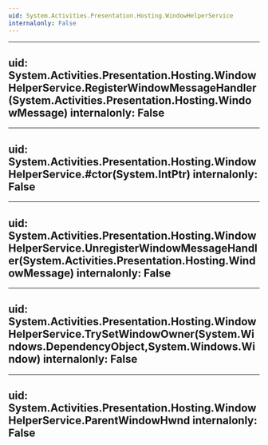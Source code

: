 ```yaml
---
uid: System.Activities.Presentation.Hosting.WindowHelperService
internalonly: False
---
```


---
uid: System.Activities.Presentation.Hosting.WindowHelperService.RegisterWindowMessageHandler(System.Activities.Presentation.Hosting.WindowMessage)
internalonly: False
---

---
uid: System.Activities.Presentation.Hosting.WindowHelperService.#ctor(System.IntPtr)
internalonly: False
---

---
uid: System.Activities.Presentation.Hosting.WindowHelperService.UnregisterWindowMessageHandler(System.Activities.Presentation.Hosting.WindowMessage)
internalonly: False
---

---
uid: System.Activities.Presentation.Hosting.WindowHelperService.TrySetWindowOwner(System.Windows.DependencyObject,System.Windows.Window)
internalonly: False
---

---
uid: System.Activities.Presentation.Hosting.WindowHelperService.ParentWindowHwnd
internalonly: False
---
